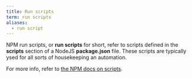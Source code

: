 ```yaml
---
title: Run scripts
term: run scripts
aliases:
  - run script
---
```


NPM run scripts, or __run scripts__ for short, refer to scripts defined in the
__scripts__ section of a NodeJS __package.json__ file. These scripts are
typically ysed for all sorts of housekeeping an automation.

For more info, refer to [the NPM docs on
scripts](https://docs.npmjs.com/cli/v10/using-npm/scripts).
